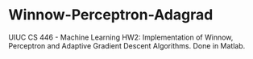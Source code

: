 # Winnow-Perceptron-Adagrad
UIUC CS 446 - Machine Learning HW2: Implementation of Winnow, Perceptron and Adaptive Gradient Descent Algorithms. Done in Matlab.
